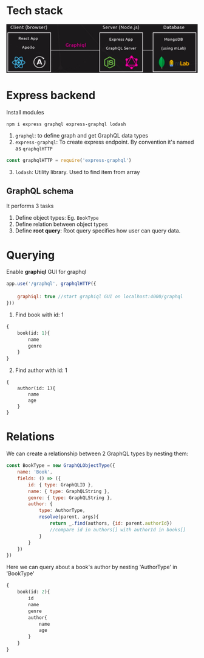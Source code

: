 # Tech stack
![](images/2020-02-21-10-29-22.png)

# Express backend
Install modules
```
npm i express graphql express-graphql lodash
```
1. ```graphql```: to define graph and get GraphQL data types
2. ```express-graphql```: To create express endpoint. By convention it's named as ```qraphqlHTTP```
```js
const graphqlHTTP = require('express-graphql')
```
3. ```lodash```: Utility library. Used to find item from array


## GraphQL schema
It performs 3 tasks
1. Define object types: Eg. ```BookType```
2. Define relation between object types
3. Define **root query**: Root query specifies how user can query data.

# Querying
Enable **graphiql** GUI for graphql
```js
app.use('/graphql', graphqlHTTP({

    graphiql: true //start graphiql GUI on localhost:4000/graphql
}))
```

1. Find book with id: 1
```graphql
{
    book(id: 1){
        name
        genre
    }
}
```
2. Find author with id: 1
```
{
    author(id: 1){
        name
        age
    }
}
```

# Relations
We can create a relationship between 2 GraphQL types by nesting them:
```js
const BookType = new GraphQLObjectType({
    name: 'Book',
    fields: () => ({
        id: { type: GraphQLID },
        name: { type: GraphQLString },
        genre: { type: GraphQLString },
        author: {
            type: AuthorType,
            resolve(parent, args){
                return _.find(authors, {id: parent.authorId})
                //compare id in authors[] with authorId in books[]
            }
        }
    })
})
```
Here we can query about a book's author by nesting 'AuthorType' in 'BookType'
```graphql
{
    book(id: 2){
        id
        name
        genre
        author{
            name
            age
        }
    }
}
```